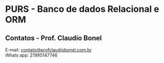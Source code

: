 # PURS - Banco de dados Relacional e ORM

## Contatos - Prof. Claudio Bonel

E-mail: contato@profclaudiobonel.com.br
<br>
Whats app: 21995147746
 
